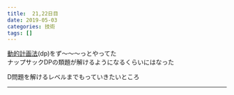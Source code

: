 ```yaml
---
title:  21,22日目
date: 2019-05-03
categories: 技術
tags: []
---
```

<p><a class="keyword" href="http://d.hatena.ne.jp/keyword/%C6%B0%C5%AA%B7%D7%B2%E8%CB%A1">動的計画法</a>(dp)をず～～～っとやってた　<br />
ナップサックDPの類題が解けるようになるくらいにはなった</p><p>D問題を解けるレベルまでもっていきたいところ</p>

-----
